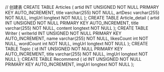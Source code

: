 // 创建表 
CREATE TABLE Articles
(
artid INT UNSIGNED NOT NULL PRIMARY KEY AUTO_INCREMENT,
title varchar(255) NOT NULL,
artDesc varchar(255) NOT NULL,
imgUrl longtext NOT NULL
);
CREATE TABLE Article_detail
(
artid INT UNSIGNED NOT NULL PRIMARY KEY AUTO_INCREMENT,
title varchar(255) NOT NULL,
content longtext NOT NULL
);
CREATE TABLE Writer
(
writerId INT UNSIGNED NOT NULL PRIMARY KEY AUTO_INCREMENT,
name varchar(255) NOT NULL,
likesCount int NOT NULL,
wordCount int NOT NULL,
imgUrl longtext NOT NULL
);
CREATE TABLE Topic
(
id INT UNSIGNED NOT NULL PRIMARY KEY AUTO_INCREMENT,
title varchar(255) NOT NULL,
imgUrl longtext NOT NULL
);
CREATE TABLE Recommend
(
id INT UNSIGNED NOT NULL PRIMARY KEY AUTO_INCREMENT,
imgUrl longtext NOT NULL
);